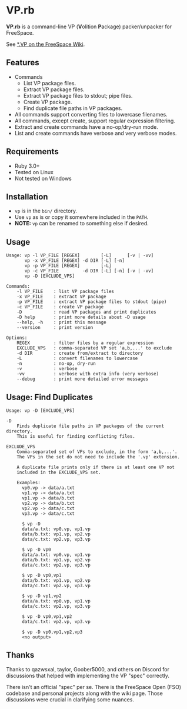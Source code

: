 # VP.rb

**VP.rb** is a command-line VP (**V**olition **P**ackage) packer/unpacker for FreeSpace.

See [*.VP on the FreeSpace Wiki](https://wiki.hard-light.net/index.php/*.VP).


## Features

* Commands
    - List VP package files.
    - Extract VP package files.
    - Extract VP package files to stdout; pipe files.
    - Create VP package.
    - Find duplicate file paths in VP packages.
* All commands support converting files to lowercase filenames.
* All commands, except create, support regular expression filtering.
* Extract and create commands have a no-op/dry-run mode.
* List and create commands have verbose and very verbose modes.


## Requirements

* Ruby 3.0+
* Tested on Linux
* Not tested on Windows


## Installation

* `vp` is in the `bin/` directory.
* Use `vp` as is or copy it somewhere included in the `PATH`.
* **NOTE:** `vp` can be renamed to something else if desired.


## Usage

```
Usage: vp -l VP_FILE [REGEX]        [-L]      [-v | -vv]
       vp -x VP_FILE [REGEX] -d DIR [-L] [-n]
       vp -p VP_FILE [REGEX]        [-L]
       vp -c VP_FILE         -d DIR [-L] [-n] [-v | -vv]
       vp -D [EXCLUDE_VPS]

Commands:
    -l VP_FILE    : list VP package files
    -x VP_FILE    : extract VP package
    -p VP_FILE    : extract VP package files to stdout (pipe)
    -c VP_FILE    : create VP package
    -D            : read VP packages and print duplicates
    -D help       : print more details about -D usage
    --help, -h    : print this message
    --version     : print version

Options:
    REGEX         : filter files by a regular expression
    EXCLUDE_VPS   : comma-separated VP set 'a,b,...' to exclude
    -d DIR        : create from/extract to directory
    -L            : convert filenames to lowercase
    -n            : no-op, dry-run
    -v            : verbose
    -vv           : verbose with extra info (very verbose)
    --debug       : print more detailed error messages
```


## Usage: Find Duplicates

```
Usage: vp -D [EXCLUDE_VPS]

-D
    Finds duplicate file paths in VP packages of the current directory.
    This is useful for finding conflicting files.

EXCLUDE_VPS
    Comma-separated set of VPs to exclude, in the form 'a,b,...'.
    The VPs in the set do not need to include the '.vp' extension.

    A duplicate file prints only if there is at least one VP not
    included in the EXCLUDE_VPS set.

    Examples:
      vp0.vp -> data/a.txt
      vp1.vp -> data/a.txt
      vp1.vp -> data/b.txt
      vp2.vp -> data/b.txt
      vp2.vp -> data/c.txt
      vp3.vp -> data/c.txt

      $ vp -D
      data/a.txt: vp0.vp, vp1.vp
      data/b.txt: vp1.vp, vp2.vp
      data/c.txt: vp2.vp, vp3.vp

      $ vp -D vp0
      data/a.txt: vp0.vp, vp1.vp
      data/b.txt: vp1.vp, vp2.vp
      data/c.txt: vp2.vp, vp3.vp

      $ vp -D vp0,vp1
      data/b.txt: vp1.vp, vp2.vp
      data/c.txt: vp2.vp, vp3.vp

      $ vp -D vp1,vp2
      data/a.txt: vp0.vp, vp1.vp
      data/c.txt: vp2.vp, vp3.vp

      $ vp -D vp0,vp1,vp2
      data/c.txt: vp2.vp, vp3.vp

      $ vp -D vp0,vp1,vp2,vp3
      <no output>
```


## Thanks

Thanks to qazwsxal, taylor, Goober5000, and others on Discord for
discussions that helped with implementing the VP "spec" correctly.

There isn't an official "spec" per se. There is the FreeSpace Open
(FSO) codebase and personal projects along with the wiki page. Those
discussions were crucial in clarifying some nuances.
